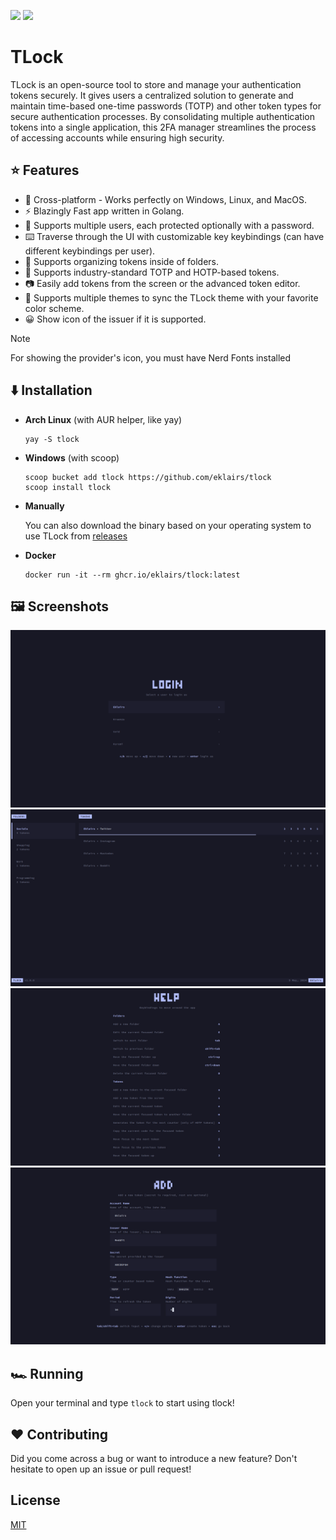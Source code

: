 <img src="https://img.shields.io/badge/go-%2300ADD8.svg?style=for-the-badge&logo=go&logoColor=white"> <img src="https://img.shields.io/github/stars/eklairs/tlock?style=for-the-badge" />

# TLock

TLock is an open-source tool to store and manage your authentication tokens securely. It gives users a centralized solution to generate and maintain time-based one-time passwords (TOTP) and other token types for secure authentication processes. By consolidating multiple authentication tokens into a single application, this 2FA manager streamlines the process of accessing accounts while ensuring high security.

## ⭐ Features

- 🚀 Cross-platform - Works perfectly on Windows, Linux, and MacOS.
- ⚡️ Blazingly Fast app written in Golang.
- 👥 Supports multiple users, each protected optionally with a password.
- ⌨️ Traverse through the UI with customizable key keybindings (can have different keybindings per user).
- 📁 Supports organizing tokens inside of folders.
- 🌟 Supports industry-standard TOTP and HOTP-based tokens.
- 📷 Easily add tokens from the screen or the advanced token editor.
- 🎨 Supports multiple themes to sync the TLock theme with your favorite color scheme.
- 😀 Show icon of the issuer if it is supported.

>[!NOTE]
>For showing the provider's icon, you must have Nerd Fonts installed

## ⬇️ Installation

- **Arch Linux** (with AUR helper, like yay)

  ```fish
  yay -S tlock
  ```

- **Windows** (with scoop)

  ```fish
  scoop bucket add tlock https://github.com/eklairs/tlock
  scoop install tlock
  ```

- **Manually**

  You can also download the binary based on your operating system to use TLock from [releases](https://github.com/eklairs/tlock/releases)
  
- **Docker**
  
  ```fish
  docker run -it --rm ghcr.io/eklairs/tlock:latest
  ```

## 🖼️ Screenshots

<img src="/assets/login.png" />
<img src="/assets/dashboard.png" />
<img src="/assets/help.png" />
<img src="/assets/add_token.png" />

## 🏎️ Running

Open your terminal and type `tlock` to start using tlock!

## ❤️ Contributing

Did you come across a bug or want to introduce a new feature? Don't hesitate to open up an issue or pull request!

## License

[MIT](https://github.com/eklairs/tlock/raw/main/LICENSE)
